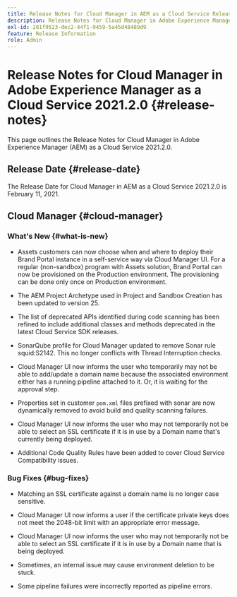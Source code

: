 ```yaml
---
title: Release Notes for Cloud Manager in AEM as a Cloud Service Release 2021.2.0
description: Release Notes for Cloud Manager in Adobe Experience Manager (AEM) as a Cloud Service Release 2021.2.0
exl-id: 281f9523-dec2-44f1-9459-5a45d48489d9
feature: Release Information
role: Admin
---
```

# Release Notes for Cloud Manager in Adobe Experience Manager as a Cloud Service 2021.2.0 {#release-notes}

This page outlines the Release Notes for Cloud Manager in Adobe Experience Manager (AEM) as a Cloud Service 2021.2.0.

## Release Date {#release-date}

The Release Date for Cloud Manager in AEM as a Cloud Service 2021.2.0 is February 11, 2021.

## Cloud Manager {#cloud-manager}

### What's New {#what-is-new}

* Assets customers can now choose when and where to deploy their Brand Portal instance in a self-service way via Cloud Manager UI. For a regular (non-sandbox) program with Assets solution, Brand Portal can now be provisioned on the Production environment. The provisioning can be done only once on Production environment.

* The AEM Project Archetype used in Project and Sandbox Creation has been updated to version 25. 

* The list of deprecated APIs identified during code scanning has been refined to include additional classes and methods deprecated in the latest Cloud Service SDK releases.

* SonarQube profile for Cloud Manager updated to remove Sonar rule squid:S2142. This no longer conflicts with Thread Interruption checks.

* Cloud Manager UI now informs the user who temporarily may not be able to add/update a domain name because the associated environment either has a running pipeline attached to it. Or, it is waiting for the approval step.

* Properties set in customer `pom.xml` files prefixed with sonar are now dynamically removed to avoid build and quality scanning failures.

* Cloud Manager UI now informs the user who may not temporarily not be able to select an SSL certificate if it is in use by a Domain name that's currently being deployed.

* Additional Code Quality Rules have been added to cover Cloud Service Compatibility issues.

### Bug Fixes  {#bug-fixes}

* Matching an SSL certificate against a domain name is no longer case sensitive.

* Cloud Manager UI now informs a user if the certificate private keys does not meet the 2048-bit limit with an appropriate error message.

* Cloud Manager UI now informs the user who may not temporarily not be able to select an SSL certificate if it is in use by a Domain name that is being deployed.

* Sometimes, an internal issue may cause environment deletion to be stuck. 

* Some pipeline failures were incorrectly reported as pipeline errors.
